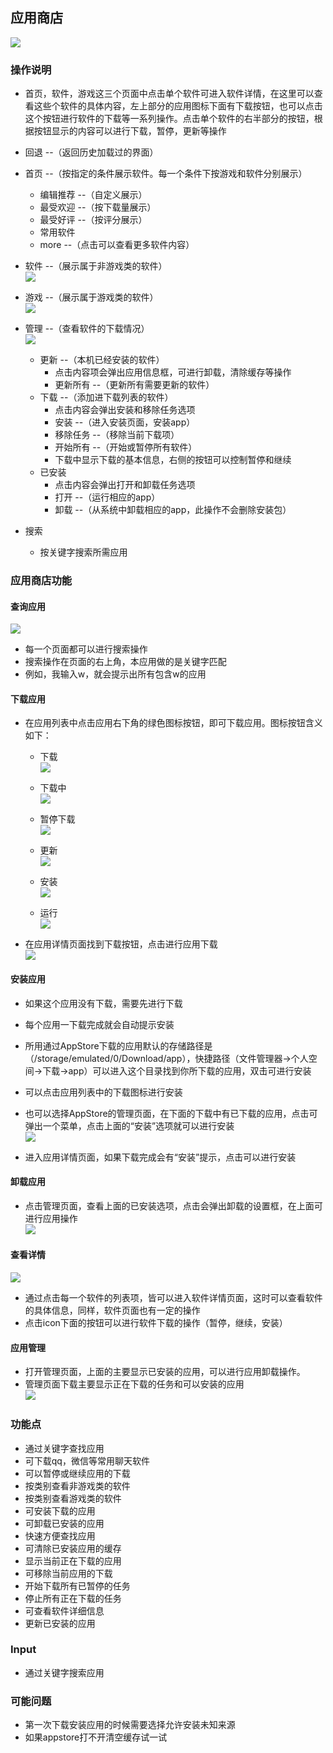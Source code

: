 ## 应用商店
![](../pic/soft/AppS_demo.png)
     
### 操作说明
   - 首页，软件，游戏这三个页面中点击单个软件可进入软件详情，在这里可以查看这些个软件的具体内容，左上部分的应用图标下面有下载按钮，也可以点击这个按钮进行软件的下载等一系列操作。点击单个软件的右半部分的按钮，根据按钮显示的内容可以进行下载，暂停，更新等操作
   - 回退 --（返回历史加载过的界面）
   - 首页 --（按指定的条件展示软件。每一个条件下按游戏和软件分别展示）
      - 编辑推荐 --（自定义展示）
      - 最受欢迎 --（按下载量展示）
      - 最受好评 --（按评分展示）
      - 常用软件
      - more --（点击可以查看更多软件内容）
   - 软件 --（展示属于非游戏类的软件）  
![](../pic/soft/AppS_soft.png)

   - 游戏 --（展示属于游戏类的软件）  
![](../pic/soft/AppS_game.png)

   - 管理 --（查看软件的下载情况）  
![](../pic/soft/AppS_manage.png)

      - 更新 --（本机已经安装的软件）
         - 点击内容项会弹出应用信息框，可进行卸载，清除缓存等操作
         - 更新所有 --（更新所有需要更新的软件）
      - 下载 --（添加进下载列表的软件）
         - 点击内容会弹出安装和移除任务选项
         - 安装 --（进入安装页面，安装app）
         - 移除任务 --（移除当前下载项）
         - 开始所有 --（开始或暂停所有软件）
         - 下载中显示下载的基本信息，右侧的按钮可以控制暂停和继续
      - 已安装
         - 点击内容会弹出打开和卸载任务选项
         - 打开 --（运行相应的app）
         - 卸载 --（从系统中卸载相应的app，此操作不会删除安装包）
   - 搜索
      - 按关键字搜索所需应用

### 应用商店功能
#### 查询应用
![](../pic/soft/AppS_ruanjian.png)
     
   - 每一个页面都可以进行搜索操作
   - 搜索操作在页面的右上角，本应用做的是关键字匹配
   - 例如，我输入w，就会提示出所有包含w的应用

#### 下载应用
   - 在应用列表中点击应用右下角的绿色图标按钮，即可下载应用。图标按钮含义如下：
      - 下载  
![](../pic/soft/AppS_download.png)

      - 下载中  
![](../pic/soft/AppS_downloading.png)

      - 暂停下载  
![](../pic/soft/AppS_pause.png)

      - 更新  
![](../pic/soft/AppS_update.png)

      - 安装  
![](../pic/soft/AppS_install.png)

      - 运行  
![](../pic/soft/AppS_run.png)

   - 在应用详情页面找到下载按钮，点击进行应用下载  
![](../pic/soft/AppS_detail.png)

#### 安装应用
   - 如果这个应用没有下载，需要先进行下载
   - 每个应用一下载完成就会自动提示安装
   - 所用通过AppStore下载的应用默认的存储路径是（/storage/emulated/0/Download/app），快捷路径（文件管理器->个人空间->下载->app）可以进入这个目录找到你所下载的应用，双击可进行安装
   - 可以点击应用列表中的下载图标进行安装
   - 也可以选择AppStore的管理页面，在下面的下载中有已下载的应用，点击可弹出一个菜单，点击上面的“安装”选项就可以进行安装  
![](../pic/soft/AppS_installmanage.png)
   
   - 进入应用详情页面，如果下载完成会有“安装”提示，点击可以进行安装

#### 卸载应用
   - 点击管理页面，查看上面的已安装选项，点击会弹出卸载的设置框，在上面可进行应用操作  
![](../pic/soft/AppS_uninstall.png)

#### 查看详情
![](../pic/soft/AppS_detail.png)

   - 通过点击每一个软件的列表项，皆可以进入软件详情页面，这时可以查看软件的具体信息，同样，软件页面也有一定的操作
   - 点击icon下面的按钮可以进行软件下载的操作（暂停，继续，安装）

#### 应用管理
   - 打开管理页面，上面的主要显示已安装的应用，可以进行应用卸载操作。
   - 管理页面下载主要显示正在下载的任务和可以安装的应用  
![](../pic/soft/AppS_manage.png)

### 功能点
   - 通过关键字查找应用
   - 可下载qq，微信等常用聊天软件
   - 可以暂停或继续应用的下载
   - 按类别查看非游戏类的软件
   - 按类别查看游戏类的软件
   - 可安装下载的应用
   - 可卸载已安装的应用
   - 快速方便查找应用
   - 可清除已安装应用的缓存
   - 显示当前正在下载的应用
   - 可移除当前应用的下载
   - 开始下载所有已暂停的任务
   - 停止所有正在下载的任务
   - 可查看软件详细信息
   - 更新已安装的应用

### Input
   - 通过关键字搜索应用

### 可能问题
   - 第一次下载安装应用的时候需要选择允许安装未知来源
   - 如果appstore打不开清空缓存试一试
